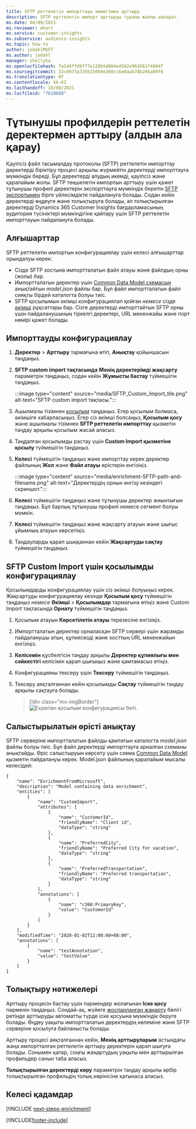 ```yaml
---
title: SFTP реттелетін импорттауы көмегімен арттыру
description: SFTP ерттелетін импорт арттыруы туралы жалпы ақпарат.
ms.date: 04/09/2021
ms.reviewer: mhart
ms.service: customer-insights
ms.subservice: audience-insights
ms.topic: how-to
author: jodahlMSFT
ms.author: jodahl
manager: shellyha
ms.openlocfilehash: fa1d4ffd9f77e128b5d804e4562e964561f4684f
ms.sourcegitcommit: 23c8973a726b15050e368cc6e0aab78b266a89f6
ms.translationtype: HT
ms.contentlocale: kk-KZ
ms.lasthandoff: 10/08/2021
ms.locfileid: "7618689"
---
```

# <a name="enrich-customer-profiles-with-custom-data-preview"></a>Тұтынушы профилдерін реттелетін деректермен арттыру (алдын ала қарау)

Қауіпсіз файл тасымалдау протоколы (SFTP) реттелетін импорттау деректерді біріктіру процесі арқылы жүрмейтін деректерді импорттауға мүмкіндік береді. Бұл деректерді алудың икемді, қауіпсіз және қарапайым жолы. SFTP теңшелетін импортын арттыру үшін қажет тұтынушы профилі деректерін экспорттауға мүмкіндік беретін [SFTP экспортымен](export-sftp.md) бірге үйлесімдікте пайдалануға болады. Содан кейін деректерді өңдеуге және толықтыруға болады, ал толықтырылған деректерді Dynamics 365 Customer Insights бағдарламасының аудитория түсініктері мүмкіндігіне қайтару үшін SFTP реттелетін импорттауын пайдалануға болады.

## <a name="prerequisites"></a>Алғышарттар

SFTP реттелетін импортын конфигурациялау үшін келесі алғышарттар орындалуы керек:

- Сізде SFTP хостына импортталатын файл атауы және файлдың орны (жолы) бар.
- Импортталатын деректер үшін [Common Data Model схемасын](/common-data-model/) анықтайтын *model.json* файлы бар. Бұл файл импортталатын файл сияқты бірдей каталогта болуы тиіс.
- SFTP қосылымын әкімші конфигурациялап қойған *немесе* сізде [әкімші](permissions.md#administrator) рұқсаттары бар. Сізге деректерді импорттайтын SFTP орны үшін пайдаланушының тіркелгі деректері, URL мекенжайы және порт нөмірі қажет болады.


## <a name="configure-the-import"></a>Импорттауды конфигурациялау

1. **Деректер** > **Арттыру** тармағына өтіп, **Анықтау** қойыншасын таңдаңыз.

1. **SFTP custom import тақтасында** **Менің деректерімді жақсарту** параметрін таңдаңыз, содан кейін **Жұмысты бастау** түймешігін таңдаңыз.

   :::image type="content" source="media/SFTP_Custom_Import_tile.png" alt-text="SFTP custom import тақтасы.":::

1. Ашылмалы тізімнен [қосылым](connections.md) таңдаңыз. Егер қосылым болмаса, әкімшіге хабарласыңыз. Егер сіз әкімші болсаңыз, **Қосылым қосу** және ашылмалы тізімнен **SFTP реттелетін импорттау** қызметін таңдау арқылы қосылым жасай аласыз.

1. Таңдалған қосылымды растау үшін **Custom Import қызметіне қосылу** түймешігін таңдаңыз.

1.  **Келесі** түймешігін таңдаңыз және импорттау керек деректер файлының **Жол** және **Файл атауы** өрістерін енгізіңіз.

    :::image type="content" source="media/enrichment-SFTP-path-and-filename.png" alt-text="Деректердің орнын енгізу кезіндегі скриншот.":::

1. **Келесі** түймешігін таңдаңыз және тұтынушы деректер жиынтығын таңдаңыз. Бұл барлық тұтынушы профилі немесе сегмент болуы мүмкін.

1. **Келесі** түймешігін таңдаңыз және жақсарту атауын және шығыс ұйымның атауын көрсетіңіз. 

1. Таңдауларды қарап шыққаннан кейін **Жақсартуды сақтау** түймешігін таңдаңыз.

## <a name="configure-the-connection-for-sftp-custom-import"></a>SFTP Custom Import үшін қосылымды конфигурациялау 

Қосылымдарды конфигурациялау үшін сіз әкімші болуыңыз керек. Жақсартуды конфигурациялау кезінде **Қосылым қосу** түймешігін таңдаңыз *немесе* **Әкімші** > **Қосылымдар** тармағына өтіңіз және Custom Import тақтасында **Орнату** түймешігін таңдаңыз.

1. Қосылым атауын **Көрсетілетін атауы** терезесіне енгізіңіз.

1. Импортталатын деректер орналасқан SFTP сервері үшін жарамды пайдаланушы атын, құпиясөзді және хосттың URL мекенжайын енгізіңіз.

1. **Келісемін** құсбелгісін таңдау арқылы **Деректер құпиялығы мен сәйкестігі** келісімін қарап шығыңыз және қамтамасыз етіңіз.

1. Конфигурацияны тексеру үшін **Тексеру** түймешігін таңдаңыз.

1. Тексеру аяқталғаннан кейін қосылымды **Сақтау** түймешігін таңдау арқылы сақтауға болады.

   > [!div class="mx-imgBorder"]
   > ![Experian қосылым конфигурациясы беті.](media/enrichment-SFTP-connection.png "Experian қосылым конфигурациясы беті")


## <a name="defining-field-mappings"></a>Салыстырылатын өрісті анықтау 

SFTP серверіне импортталатын файлды қамтитын каталогта *model.json* файлы болуы тиіс. Бұл файл деректерді импорттауға арналған схеманы анықтайды. Өріс салыстыруын көрсету үшін схема [Common Data Model](/common-data-model/) қызметін пайдалануы керек. Model.json файлының қарапайым мысалы келесідей:

```
{
    "name": "EnrichmentFromMicrosoft",
    "description": "Model containing data enrichment",
    "entities": [
        {
            "name": "CustomImport",
            "attributes": [
                {
                    "name": "CustomerId",
                    "friendlyName": "Client id",
                    "dataType": "string"
                },
                {
                    "name": "PreferredCity",
                    "friendlyName": "Preferred City for vacation",
                    "dataType": "string"
                },
                {
                    "name": "PreferredTransportation",
                    "friendlyName": "Preferred transportation",
                    "dataType": "string"
                }
            ],
            "annotations": [
                {
                    "name": "c360:PrimaryKey",
                    "value": "CustomerId"
                }
            ]
        }
    ],
    "modifiedTime": "2020-01-02T12:00:00+08:00",
    "annotations": [
        {
            "name": "testAnnotation",
            "value": "testValue"
        }
    ]
}
```

## <a name="enrichment-results"></a>Толықтыру нәтижелері

Арттыру процесін бастау үшін пәрмендер жолағынан **Іске қосу** пәрменін таңдаңыз. Сондай-ақ, жүйеге [жоспарланған жаңарту](system.md#schedule-tab) бөлігі ретінде арттыруды автоматты түрде іске қосуына мүмкіндік беруге болады. Өңдеу уақыты импортталатын деректердің көлеміне және SFTP серверіне қосылуға байланысты болады.

Арттыру процесі аяқталғаннан кейін, **Менің арттыруларым** астындағы жаңа импортталған реттелетін арттыру деректерін қарап шығуға болады. Сонымен қатар, соңғы жаңартудың уақыты мен арттырылған профильдер санын таба аласыз.

**Толықтырылған деректерді көру** параметрін таңдау арқылы әрбір толықтырылған профильдің толық көрінісіне қатынаса аласыз.

## <a name="next-steps"></a>Келесі қадамдар

[!INCLUDE [next-steps-enrichment](../includes/next-steps-enrichment.md)]

[!INCLUDE[footer-include](../includes/footer-banner.md)]
